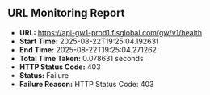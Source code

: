 ## URL Monitoring Report

- **URL:** https://api-gw1-prod1.fisglobal.com/gw/v1/health
- **Start Time:** 2025-08-22T19:25:04.192631
- **End Time:** 2025-08-22T19:25:04.271262
- **Total Time Taken:** 0.078631 seconds
- **HTTP Status Code:** 403
- **Status:** Failure
- **Failure Reason:** HTTP Status Code: 403
